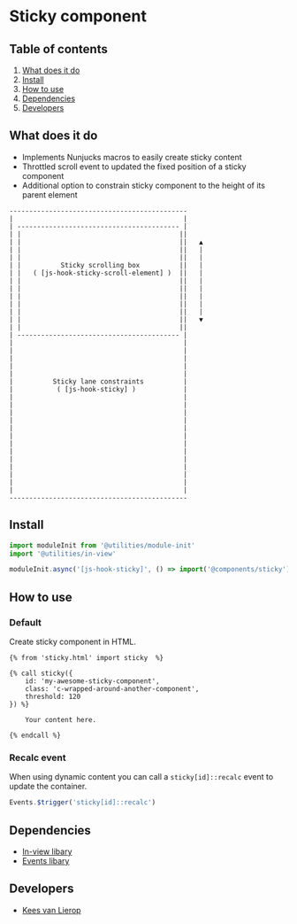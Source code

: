 # Sticky component

## Table of contents

1. [What does it do](#markdown-header-what-does-it-do)
2. [Install](#markdown-header-install)
3. [How to use](#markdown-header-how-to-use)
4. [Dependencies](#markdown-header-dependencies)
5. [Developers](#markdown-header-developers)

## What does it do

- Implements Nunjucks macros to easily create sticky content
- Throttled scroll event to updated the fixed position of a sticky component
- Additional option to constrain sticky component to the height of its parent element

```
---------------------------------------------
|                                           |
| ----------------------------------------- |
| |                                        ||
| |                                        ||   ▲
| |                                        ||   |
| |                                        ||   |
| |          Sticky scrolling box          ||   |
| |   ( [js-hook-sticky-scroll-element] )  ||   |
| |                                        ||   |
| |                                        ||   |
| |                                        ||   |
| |                                        ||   |
| |                                        ||   |
| |                                        ||   ▼
| |                                        ||
| ----------------------------------------- |
|                                           |
|                                           |
|                                           |
|                                           |
|                                           |
|          Sticky lane constraints          |
|           ( [js-hook-sticky] )            |
|                                           |
|                                           |
|                                           |
|                                           |
|                                           |
|                                           |
|                                           |
|                                           |
|                                           |
|                                           |
|                                           |
|                                           |
|                                           |
---------------------------------------------
```

## Install

```javascript
import moduleInit from '@utilities/module-init'
import '@utilities/in-view'

moduleInit.async('[js-hook-sticky]', () => import('@components/sticky'))
```

## How to use

### Default

Create sticky component in HTML.

```htmlmixed
{% from 'sticky.html' import sticky  %}

{% call sticky({
    id: 'my-awesome-sticky-component',
    class: 'c-wrapped-around-another-component',
    threshold: 120
}) %}

    Your content here.

{% endcall %}

```

### Recalc event

When using dynamic content you can call a `sticky[id]::recalc` event to update the container.

```javascript
Events.$trigger('sticky[id]::recalc')
```

## Dependencies

- [In-view libary](/utilities/in-view/)
- [Events libary](/utilities/events/)

## Developers

- [Kees van Lierop](mailto:kees@tamtam.nl)
